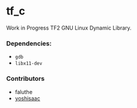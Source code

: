 # tf_c
Work in Progress TF2 GNU Linux Dynamic Library.

### Dependencies:
- `gdb`
- `libx11-dev`

### Contributors
- faluthe
- [yoshisaac](https://github.com/yoshisaac)